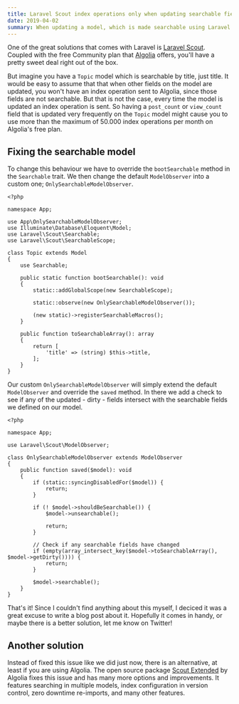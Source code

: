 ```yaml
---
title: Laravel Scout index operations only when updating searchable fields.
date: 2019-04-02
summary: When updating a model, which is made searchable using Laravel Scout, it will dispatch a MakeSearchable job. The problem here is that it also does that when a field that isn't even searchable was updated. Let's fix that!
---
```


One of the great solutions that comes with Laravel is [Laravel Scout](https://laravel.com/docs/7.x/scout). Coupled with the free Community plan that [Algolia](https://www.algolia.com/) offers, you'll have a pretty sweet deal right out of the box.

But imagine you have a `Topic` model which is searchable by title, just title. It would be easy to assume that that when other fields on the model are updated, you won't have an index operation sent to Algolia, since those fields are not searchable. But that is not the case, every time the model is updated an index operation is sent. So having a `post_count` or `view_count` field that is updated very frequently on the `Topic` model might cause you to use more than the maximum of 50.000 index operations per month on Algolia's free plan.

## Fixing the searchable model

To change this behaviour we have to override the `bootSearchable` method in the `Searchable` trait. We then change the default `ModelObserver` into a custom one; `OnlySearchableModelObserver`.

```
<?php

namespace App;

use App\OnlySearchableModelObserver;
use Illuminate\Database\Eloquent\Model;
use Laravel\Scout\Searchable;
use Laravel\Scout\SearchableScope;

class Topic extends Model
{
    use Searchable;
    
    public static function bootSearchable(): void
    {
        static::addGlobalScope(new SearchableScope);

        static::observe(new OnlySearchableModelObserver());

        (new static)->registerSearchableMacros();
    }
    
    public function toSearchableArray(): array
    {
        return [
            'title' => (string) $this->title,
        ];
    }
}
```

Our custom `OnlySearchableModelObserver` will simply extend the default `ModelObserver` and override the `saved` method. In there we add a check to see if any of the updated - dirty - fields intersect with the searchable fields we defined on our model. 

```
<?php

namespace App;

use Laravel\Scout\ModelObserver;

class OnlySearchableModelObserver extends ModelObserver
{
    public function saved($model): void
    {
        if (static::syncingDisabledFor($model)) {
            return;
        }

        if (! $model->shouldBeSearchable()) {
            $model->unsearchable();

            return;
        }

        // Check if any searchable fields have changed
        if (empty(array_intersect_key($model->toSearchableArray(), $model->getDirty()))) {
            return;
        }

        $model->searchable();
    }
}
```

That's it! Since I couldn't find anything about this myself, I deciced it was a great excuse to write a blog post about it. Hopefully it comes in handy, or maybe there is a better solution, let me know on Twitter! 

## Another solution

Instead of fixed this issue like we did just now, there is an alternative, at least if you are using Algolia. The open source package [Scout Extended](https://github.com/algolia/scout-extended) by Algolia fixes this issue and has many more options and improvements. It features searching in multiple models, index configuration in version control, zero downtime re-imports, and many other features.
